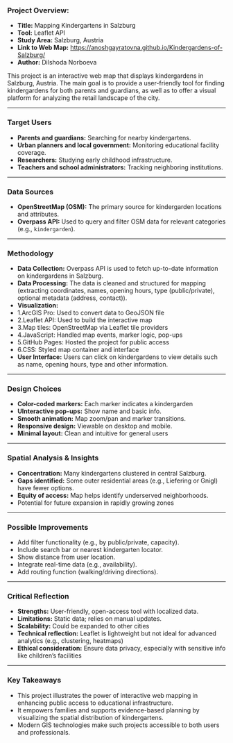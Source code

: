 ### Project Overview:

- **Title:** Mapping Kindergartens in Salzburg
- **Tool:** Leaflet API
- **Study Area:** Salzburg, Austria
- **Link to Web Map:** https://anoshgayratovna.github.io/Kindergardens-of-Salzburg/
- **Author:** Dilshoda Norboeva

This project is an interactive web map that displays kindergardens in Salzburg, Austria. The main goal is to provide a user-friendly tool for finding kindergardens for both parents and guardians, as well as to offer a visual platform for analyzing the retail landscape of the city.

---

### **Target Users**

- **Parents and guardians:** Searching for nearby kindergartens.
- **Urban planners and local government:** Monitoring educational facility coverage.
- **Researchers:** Studying early childhood infrastructure.
- **Teachers and school administrators:** Tracking neighboring institutions.


---

### **Data Sources**

- **OpenStreetMap (OSM):** The primary source for kindergarden locations and attributes.
- **Overpass API:** Used to query and filter OSM data for relevant categories (e.g., `kindergarden`).

---

### **Methodology**

- **Data Collection:** Overpass API is used to fetch up-to-date information on kindergardens in Salzburg.
- **Data Processing:** The data is cleaned and structured for mapping (extracting coordinates, names, opening hours, type (public/private), optional metadata (address, contact)).
- **Visualization:** 
- 1.ArcGIS Pro: Used to convert data to GeoJSON file
- 2.Leaflet API: Used to build the interactive map
- 3.Map tiles: OpenStreetMap via Leaflet tile providers
- 4.JavaScript: Handled map events, marker logic, pop-ups
- 5.GitHub Pages: Hosted the project for public access
- 6.CSS: Styled map container and interface
- **User Interface:** Users can click on kindergardens to view details such as name, opening hours, type and other information.

---

### **Design Choices**

- **Color-coded markers:** Each marker indicates a kindergarden
- **UInteractive pop-ups:** Show name and basic info.
- **Smooth animation:** Map zoom/pan and marker transitions.
- **Responsive design:** Viewable on desktop and mobile.
- **Minimal layout:** Clean and intuitive for general users

---

### **Spatial Analysis & Insights**

- **Concentration:** Many kindergartens clustered in central Salzburg.
- **Gaps identified:** Some outer residential areas (e.g., Liefering or Gnigl) have fewer options.
- **Equity of access:** Map helps identify underserved neighborhoods.
- Potential for future expansion in rapidly growing zones

---

### **Possible Improvements**

- Add filter functionality (e.g., by public/private, capacity).
- Include search bar or nearest kindergarten locator.
- Show distance from user location.
- Integrate real-time data (e.g., availability).
- Add routing function (walking/driving directions).

---

### **Critical Reflection**

- **Strengths:** User-friendly, open-access tool with localized data.
- **Limitations:** Static data; relies on manual updates.
- **Scalability:** Could be expanded to other cities
- **Technical reflection:** Leaflet is lightweight but not ideal for advanced analytics (e.g., clustering, heatmaps)
- **Ethical consideration:** Ensure data privacy, especially with sensitive info like children’s facilities

---

### **Key Takeaways**

- This project illustrates the power of interactive web mapping in enhancing public access to educational infrastructure.
- It empowers families and supports evidence-based planning by visualizing the spatial distribution of kindergartens.
- Modern GIS technologies make such projects accessible to both users and professionals.
